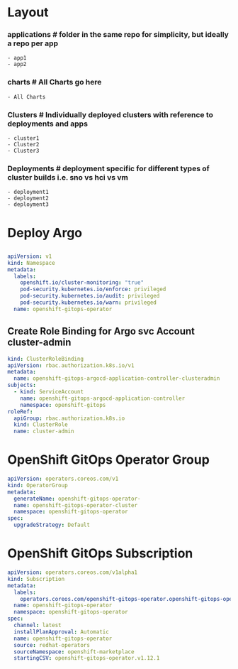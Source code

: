 # Layout
  ### applications # folder in the same repo for simplicity, but ideally a repo per app
    - app1
    - app2

  ### charts # All Charts go here
    - All Charts 

  ### Clusters # Individually deployed clusters with reference to deployments and apps
    - cluster1
    - Cluster2
    - Cluster3

  ### Deployments # deployment specific for different types of cluster builds i.e. sno vs hci vs vm
    - deployment1
    - deployment2
    - deployment3


# Deploy Argo
##
```yaml
apiVersion: v1
kind: Namespace
metadata:
  labels:
    openshift.io/cluster-monitoring: "true"
    pod-security.kubernetes.io/enforce: privileged
    pod-security.kubernetes.io/audit: privileged
    pod-security.kubernetes.io/warn: privileged
  name: openshift-gitops-operator
```

## Create Role Binding for Argo svc Account cluster-admin
```yaml
kind: ClusterRoleBinding
apiVersion: rbac.authorization.k8s.io/v1
metadata:
  name: openshift-gitops-argocd-application-controller-clusteradmin
subjects:
  - kind: ServiceAccount
    name: openshift-gitops-argocd-application-controller
    namespace: openshift-gitops
roleRef:
  apiGroup: rbac.authorization.k8s.io
  kind: ClusterRole
  name: cluster-admin
```

# OpenShift GitOps Operator Group
```yaml
apiVersion: operators.coreos.com/v1
kind: OperatorGroup
metadata:
  generateName: openshift-gitops-operator-
  name: openshift-gitops-operator-cluster
  namespace: openshift-gitops-operator
spec:
  upgradeStrategy: Default
```

# OpenShift GitOps Subscription
```yaml
apiVersion: operators.coreos.com/v1alpha1
kind: Subscription
metadata:
  labels:
    operators.coreos.com/openshift-gitops-operator.openshift-gitops-operator: ''
  name: openshift-gitops-operator
  namespace: openshift-gitops-operator
spec:
  channel: latest
  installPlanApproval: Automatic
  name: openshift-gitops-operator
  source: redhat-operators
  sourceNamespace: openshift-marketplace
  startingCSV: openshift-gitops-operator.v1.12.1
```
